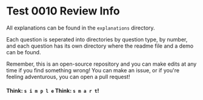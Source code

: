# Test 0010 Review Info
All explanations can be found in the `explanations` directory.

Each question is seperated into directories by question type, by number, and each question has its own directory where the readme file and a demo can be found. 

Remember, this is an open-source repository and you can make edits at any time if you find something wrong! You can make an issue, or if you're feeling adventurous, you can open a pull request!

#### Think: `s i m p l e` Think: `s m a r t`!